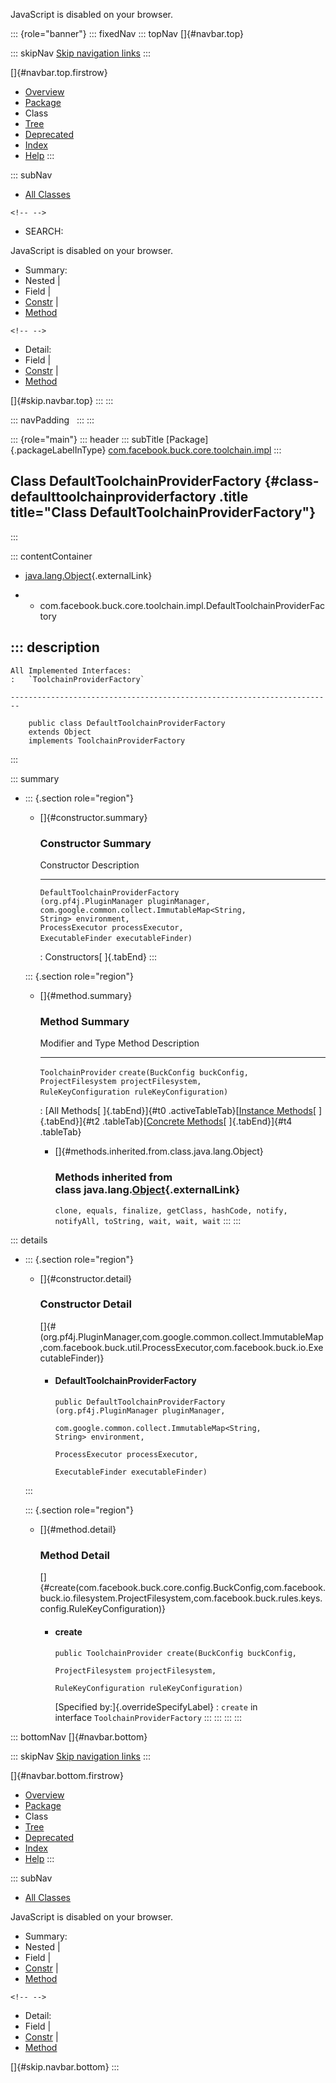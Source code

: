 <div>

JavaScript is disabled on your browser.

</div>

::: {role="banner"}
::: fixedNav
::: topNav
[]{#navbar.top}

::: skipNav
[Skip navigation links](#skip.navbar.top "Skip navigation links")
:::

[]{#navbar.top.firstrow}

-   [Overview](../../../../../../index.html)
-   [Package](package-summary.html)
-   Class
-   [Tree](package-tree.html)
-   [Deprecated](../../../../../../deprecated-list.html)
-   [Index](../../../../../../index-all.html)
-   [Help](../../../../../../help-doc.html)
:::

::: subNav
-   [All Classes](../../../../../../allclasses.html)

```{=html}
<!-- -->
```
-   SEARCH:

<div>

<div>

JavaScript is disabled on your browser.

</div>

</div>

<div>

-   Summary: 
-   Nested \| 
-   Field \| 
-   [Constr](#constructor.summary) \| 
-   [Method](#method.summary)

```{=html}
<!-- -->
```
-   Detail: 
-   Field \| 
-   [Constr](#constructor.detail) \| 
-   [Method](#method.detail)

</div>

[]{#skip.navbar.top}
:::
:::

::: navPadding
 
:::
:::

::: {role="main"}
::: header
::: subTitle
[Package]{.packageLabelInType} [com.facebook.buck.core.toolchain.impl](package-summary.html)
:::

## Class DefaultToolchainProviderFactory {#class-defaulttoolchainproviderfactory .title title="Class DefaultToolchainProviderFactory"}
:::

::: contentContainer
-   [java.lang.Object](http://docs.oracle.com/javase/7/docs/api/java/lang/Object.html?is-external=true "class or interface in java.lang"){.externalLink}

-   -   com.facebook.buck.core.toolchain.impl.DefaultToolchainProviderFactory

::: description
-   

    All Implemented Interfaces:
    :   `ToolchainProviderFactory`

    ------------------------------------------------------------------------

        public class DefaultToolchainProviderFactory
        extends Object
        implements ToolchainProviderFactory
:::

::: summary
-   ::: {.section role="region"}
    -   []{#constructor.summary}

        ### Constructor Summary

          Constructor                                                                                                                                                                                                                                                                                                   Description
          ------------------------------------------------------------------------------------------------------------------------------------------------------------------------------------------------------------------------------------------------------------------------------------------------------------- -------------
          `DefaultToolchainProviderFactory​(org.pf4j.PluginManager pluginManager,                                com.google.common.collect.ImmutableMap<String,​String> environment,                                ProcessExecutor processExecutor,                                ExecutableFinder executableFinder)`    

          : Constructors[ ]{.tabEnd}
    :::

    ::: {.section role="region"}
    -   []{#method.summary}

        ### Method Summary

          Modifier and Type     Method                                                                                                                        Description
          --------------------- ----------------------------------------------------------------------------------------------------------------------------- -------------
          `ToolchainProvider`   `create​(BuckConfig buckConfig,       ProjectFilesystem projectFilesystem,       RuleKeyConfiguration ruleKeyConfiguration)`    

          : [All Methods[ ]{.tabEnd}]{#t0 .activeTableTab}[[Instance
          Methods](javascript:show(2);)[ ]{.tabEnd}]{#t2
          .tableTab}[[Concrete
          Methods](javascript:show(8);)[ ]{.tabEnd}]{#t4 .tableTab}

        -   []{#methods.inherited.from.class.java.lang.Object}

            ### Methods inherited from class java.lang.[Object](http://docs.oracle.com/javase/7/docs/api/java/lang/Object.html?is-external=true "class or interface in java.lang"){.externalLink}

            `clone, equals, finalize, getClass, hashCode, notify, notifyAll, toString, wait, wait, wait`
    :::
:::

::: details
-   ::: {.section role="region"}
    -   []{#constructor.detail}

        ### Constructor Detail

        []{#<init>(org.pf4j.PluginManager,com.google.common.collect.ImmutableMap,com.facebook.buck.util.ProcessExecutor,com.facebook.buck.io.ExecutableFinder)}

        -   #### DefaultToolchainProviderFactory

                public DefaultToolchainProviderFactory​(org.pf4j.PluginManager pluginManager,
                                                       com.google.common.collect.ImmutableMap<String,​String> environment,
                                                       ProcessExecutor processExecutor,
                                                       ExecutableFinder executableFinder)
    :::

    ::: {.section role="region"}
    -   []{#method.detail}

        ### Method Detail

        []{#create(com.facebook.buck.core.config.BuckConfig,com.facebook.buck.io.filesystem.ProjectFilesystem,com.facebook.buck.rules.keys.config.RuleKeyConfiguration)}

        -   #### create

            ``` methodSignature
            public ToolchainProvider create​(BuckConfig buckConfig,
                                            ProjectFilesystem projectFilesystem,
                                            RuleKeyConfiguration ruleKeyConfiguration)
            ```

            [Specified by:]{.overrideSpecifyLabel}
            :   `create` in interface `ToolchainProviderFactory`
    :::
:::
:::
:::

::: bottomNav
[]{#navbar.bottom}

::: skipNav
[Skip navigation links](#skip.navbar.bottom "Skip navigation links")
:::

[]{#navbar.bottom.firstrow}

-   [Overview](../../../../../../index.html)
-   [Package](package-summary.html)
-   Class
-   [Tree](package-tree.html)
-   [Deprecated](../../../../../../deprecated-list.html)
-   [Index](../../../../../../index-all.html)
-   [Help](../../../../../../help-doc.html)
:::

::: subNav
-   [All Classes](../../../../../../allclasses.html)

<div>

<div>

JavaScript is disabled on your browser.

</div>

</div>

<div>

-   Summary: 
-   Nested \| 
-   Field \| 
-   [Constr](#constructor.summary) \| 
-   [Method](#method.summary)

```{=html}
<!-- -->
```
-   Detail: 
-   Field \| 
-   [Constr](#constructor.detail) \| 
-   [Method](#method.detail)

</div>

[]{#skip.navbar.bottom}
:::
